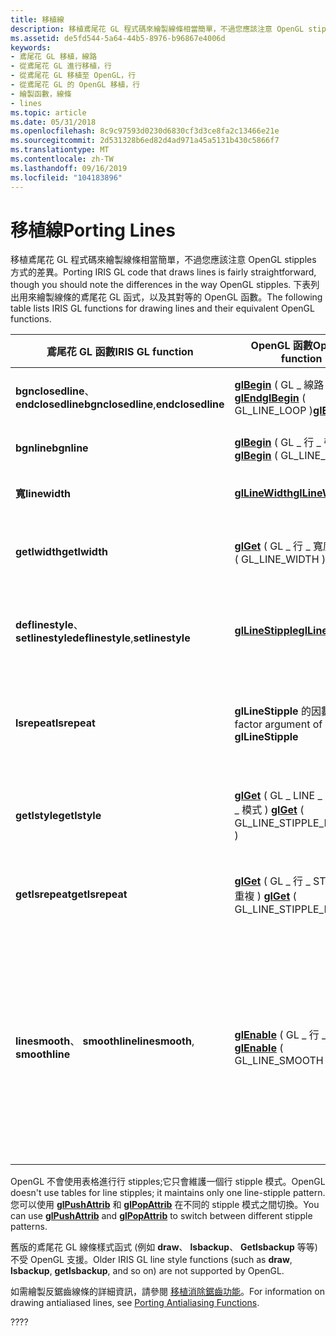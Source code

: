 ```yaml
---
title: 移植線
description: 移植鳶尾花 GL 程式碼來繪製線條相當簡單，不過您應該注意 OpenGL stipples 方式的差異。 下表列出用來繪製線條的鳶尾花 GL 函式，以及其對等的 OpenGL 函數。
ms.assetid: de5fd544-5a64-44b5-8976-b96867e4006d
keywords:
- 鳶尾花 GL 移植，線路
- 從鳶尾花 GL 進行移植，行
- 從鳶尾花 GL 移植至 OpenGL，行
- 從鳶尾花 GL 的 OpenGL 移植，行
- 繪製函數，線條
- lines
ms.topic: article
ms.date: 05/31/2018
ms.openlocfilehash: 8c9c97593d0230d6830cf3d3ce8fa2c13466e21e
ms.sourcegitcommit: 2d531328b6ed82d4ad971a45a5131b430c5866f7
ms.translationtype: MT
ms.contentlocale: zh-TW
ms.lasthandoff: 09/16/2019
ms.locfileid: "104183896"
---
```

# <a name="porting-lines"></a><span data-ttu-id="46652-110">移植線</span><span class="sxs-lookup"><span data-stu-id="46652-110">Porting Lines</span></span>

<span data-ttu-id="46652-111">移植鳶尾花 GL 程式碼來繪製線條相當簡單，不過您應該注意 OpenGL stipples 方式的差異。</span><span class="sxs-lookup"><span data-stu-id="46652-111">Porting IRIS GL code that draws lines is fairly straightforward, though you should note the differences in the way OpenGL stipples.</span></span> <span data-ttu-id="46652-112">下表列出用來繪製線條的鳶尾花 GL 函式，以及其對等的 OpenGL 函數。</span><span class="sxs-lookup"><span data-stu-id="46652-112">The following table lists IRIS GL functions for drawing lines and their equivalent OpenGL functions.</span></span>



| <span data-ttu-id="46652-113">鳶尾花 GL 函數</span><span class="sxs-lookup"><span data-stu-id="46652-113">IRIS GL function</span></span>                               | <span data-ttu-id="46652-114">OpenGL 函數</span><span class="sxs-lookup"><span data-stu-id="46652-114">OpenGL function</span></span>                                                                                         | <span data-ttu-id="46652-115">意義</span><span class="sxs-lookup"><span data-stu-id="46652-115">Meaning</span></span>                                                                                                                                      |
|------------------------------------------------|---------------------------------------------------------------------------------------------------------|----------------------------------------------------------------------------------------------------------------------------------------------|
| <span data-ttu-id="46652-116">**bgnclosedline**、**endclosedline**</span><span class="sxs-lookup"><span data-stu-id="46652-116">**bgnclosedline**,**endclosedline**</span></span><br/> | <span data-ttu-id="46652-117">[**glBegin**](glbegin.md) ( GL \_ 線路 \_ 迴圈 ) [ **glEnd**](glend.md)</span><span class="sxs-lookup"><span data-stu-id="46652-117">[**glBegin**](glbegin.md) ( GL\_LINE\_LOOP )[**glEnd**](glend.md)</span></span><br/>                          | <span data-ttu-id="46652-118">繪製封閉線。</span><span class="sxs-lookup"><span data-stu-id="46652-118">Draws a closed line.</span></span>                                                                                                                         |
| <span data-ttu-id="46652-119">**bgnline**</span><span class="sxs-lookup"><span data-stu-id="46652-119">**bgnline**</span></span>                                    | <span data-ttu-id="46652-120">[**glBegin**](glbegin.md) ( GL \_ 行 \_ 帶 ) </span><span class="sxs-lookup"><span data-stu-id="46652-120">[**glBegin**](glbegin.md) ( GL\_LINE\_STRIP )</span></span>                                                          | <span data-ttu-id="46652-121">繪製線段。</span><span class="sxs-lookup"><span data-stu-id="46652-121">Draws line segments.</span></span>                                                                                                                         |
| <span data-ttu-id="46652-122">**寬**</span><span class="sxs-lookup"><span data-stu-id="46652-122">**linewidth**</span></span>                                  | [<span data-ttu-id="46652-123">**glLineWidth**</span><span class="sxs-lookup"><span data-stu-id="46652-123">**glLineWidth**</span></span>](gllinewidth.md)                                                                      | <span data-ttu-id="46652-124">設定線條寬度。</span><span class="sxs-lookup"><span data-stu-id="46652-124">Sets line width.</span></span>                                                                                                                             |
| <span data-ttu-id="46652-125">**getlwidth**</span><span class="sxs-lookup"><span data-stu-id="46652-125">**getlwidth**</span></span>                                  | <span data-ttu-id="46652-126">[**glGet**](glgetbooleanv--glgetdoublev--glgetfloatv--glgetintegerv.md) ( GL \_ 行 \_ 寬度 ) </span><span class="sxs-lookup"><span data-stu-id="46652-126">[**glGet**](glgetbooleanv--glgetdoublev--glgetfloatv--glgetintegerv.md) ( GL\_LINE\_WIDTH )</span></span>            | <span data-ttu-id="46652-127">傳回目前的線條寬度。</span><span class="sxs-lookup"><span data-stu-id="46652-127">Returns current line width.</span></span>                                                                                                                  |
| <span data-ttu-id="46652-128">**deflinestyle**、**setlinestyle**</span><span class="sxs-lookup"><span data-stu-id="46652-128">**deflinestyle**,**setlinestyle**</span></span><br/>   | [<span data-ttu-id="46652-129">**glLineStipple**</span><span class="sxs-lookup"><span data-stu-id="46652-129">**glLineStipple**</span></span>](gllinestipple.md)                                                                  | <span data-ttu-id="46652-130">指定行 stipple 模式。</span><span class="sxs-lookup"><span data-stu-id="46652-130">Specifies a line stipple pattern.</span></span>                                                                                                            |
| <span data-ttu-id="46652-131">**lsrepeat**</span><span class="sxs-lookup"><span data-stu-id="46652-131">**lsrepeat**</span></span>                                   | <span data-ttu-id="46652-132">**glLineStipple** 的因數引數</span><span class="sxs-lookup"><span data-stu-id="46652-132">factor argument of **glLineStipple**</span></span>                                                                    | <span data-ttu-id="46652-133">設定線條樣式的重複因數。</span><span class="sxs-lookup"><span data-stu-id="46652-133">Sets a repeat factor for the line style.</span></span>                                                                                                     |
| <span data-ttu-id="46652-134">**getlstyle**</span><span class="sxs-lookup"><span data-stu-id="46652-134">**getlstyle**</span></span>                                  | <span data-ttu-id="46652-135">[**glGet**](glgetbooleanv--glgetdoublev--glgetfloatv--glgetintegerv.md) ( GL \_ LINE \_ STIPPLE \_ 模式 ) </span><span class="sxs-lookup"><span data-stu-id="46652-135">[**glGet**](glgetbooleanv--glgetdoublev--glgetfloatv--glgetintegerv.md) ( GL\_LINE\_STIPPLE\_PATTERN )</span></span> | <span data-ttu-id="46652-136">傳回 line stipple 模式。</span><span class="sxs-lookup"><span data-stu-id="46652-136">Returns line stipple pattern.</span></span>                                                                                                                |
| <span data-ttu-id="46652-137">**getlsrepeat**</span><span class="sxs-lookup"><span data-stu-id="46652-137">**getlsrepeat**</span></span>                                | <span data-ttu-id="46652-138">[**glGet**](glgetbooleanv--glgetdoublev--glgetfloatv--glgetintegerv.md) ( GL \_ 行 \_ STIPPLE \_ 重複 ) </span><span class="sxs-lookup"><span data-stu-id="46652-138">[**glGet**](glgetbooleanv--glgetdoublev--glgetfloatv--glgetintegerv.md) ( GL\_LINE\_STIPPLE\_REPEAT )</span></span>  | <span data-ttu-id="46652-139">傳回重複因數。</span><span class="sxs-lookup"><span data-stu-id="46652-139">Returns repeat factor.</span></span>                                                                                                                       |
| <span data-ttu-id="46652-140">**linesmooth**、 **smoothline**</span><span class="sxs-lookup"><span data-stu-id="46652-140">**linesmooth**, **smoothline**</span></span>                 | <span data-ttu-id="46652-141">[**glEnable**](glenable.md) ( GL \_ 行 \_ 平滑 ) </span><span class="sxs-lookup"><span data-stu-id="46652-141">[**glEnable**](glenable.md) ( GL\_LINE\_SMOOTH )</span></span>                                                       | <span data-ttu-id="46652-142">開啟線條消除鋸齒 (如需消除鋸齒的詳細資訊，請參閱 [移植消除鋸齒功能](porting-antialiasing-functions.md)。 ) </span><span class="sxs-lookup"><span data-stu-id="46652-142">Turns on line antialiasing (For more information on antialiasing, see [Porting Antialiasing Functions](porting-antialiasing-functions.md).)</span></span> |



 

<span data-ttu-id="46652-143">OpenGL 不會使用表格進行行 stipples;它只會維護一個行 stipple 模式。</span><span class="sxs-lookup"><span data-stu-id="46652-143">OpenGL doesn't use tables for line stipples; it maintains only one line-stipple pattern.</span></span> <span data-ttu-id="46652-144">您可以使用 [**glPushAttrib**](glpushattrib.md) 和 [**glPopAttrib**](glpopattrib.md) 在不同的 stipple 模式之間切換。</span><span class="sxs-lookup"><span data-stu-id="46652-144">You can use [**glPushAttrib**](glpushattrib.md) and [**glPopAttrib**](glpopattrib.md) to switch between different stipple patterns.</span></span>

<span data-ttu-id="46652-145">舊版的鳶尾花 GL 線條樣式函式 (例如 **draw**、 **lsbackup**、 **Getlsbackup** 等等) 不受 OpenGL 支援。</span><span class="sxs-lookup"><span data-stu-id="46652-145">Older IRIS GL line style functions (such as **draw**, **lsbackup**, **getlsbackup**, and so on) are not supported by OpenGL.</span></span>

<span data-ttu-id="46652-146">如需繪製反鋸齒線條的詳細資訊，請參閱 [移植消除鋸齒功能](porting-antialiasing-functions.md)。</span><span class="sxs-lookup"><span data-stu-id="46652-146">For information on drawing antialiased lines, see [Porting Antialiasing Functions](porting-antialiasing-functions.md).</span></span>

<span data-ttu-id="46652-147">??</span><span class="sxs-lookup"><span data-stu-id="46652-147">??</span></span>

 

 





